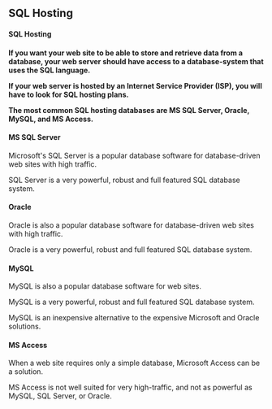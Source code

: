 <h2>SQL Hosting</h2>

<h4>SQL Hosting<h4>
If you want your web site to be able to store and retrieve data from a database, your web server should have access to a database-system that uses the SQL language.

If your web server is hosted by an Internet Service Provider (ISP), you will have to look for SQL hosting plans.

The most common SQL hosting databases are MS SQL Server, Oracle, MySQL, and MS Access.

<h4>MS SQL Server</h4>
Microsoft's SQL Server is a popular database software for database-driven web sites with high traffic.

SQL Server is a very powerful, robust and full featured SQL database system.

<h4>Oracle</h4>
Oracle is also a popular database software for database-driven web sites with high traffic.

Oracle is a very powerful, robust and full featured SQL database system.

<h4>MySQL</h4>
MySQL is also a popular database software for web sites.

MySQL is a very powerful, robust and full featured SQL database system.

MySQL is an inexpensive alternative to the expensive Microsoft and Oracle solutions.

<h4>MS Access</h4>
When a web site requires only a simple database, Microsoft Access can be a solution.

MS Access is not well suited for very high-traffic, and not as powerful as MySQL, SQL Server, or Oracle.